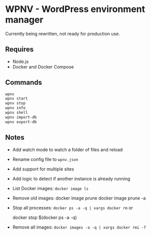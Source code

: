 # WPNV - WordPress environment manager

Currently being rewritten, not ready for production use.

## Requires

- Node.js
- Docker and Docker Compose


## Commands

```sh
wpnv
wpnv start
wpnv stop
wpnv info
wpnv shell
wpnv import-db
wpnv export-db
```

## Notes

- Add watch mode to watch a folder of files and reload

- Rename config file to `wpnv.json`

- Add support for multiple sites 
- Add logic to detect if another instance is already running

- List Docker images: `docker image ls`
- Remove old images: 
  docker image prune
  docker image prune -a

- Stop all processes: `docker ps -a -q | xargs docker rm` or

  docker stop $(docker ps -a -q)
- Remove all images: `docker images -a -q | xargs docker rmi -f`

